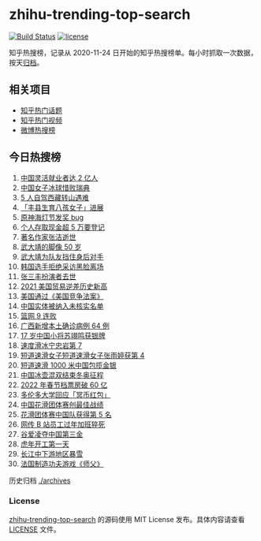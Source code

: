 # zhihu-trending-top-search

[![Build Status](https://github.com/justjavac/zhihu-trending-top-search/workflows/ci/badge.svg?branch=main)](https://github.com/justjavac/zhihu-trending-top-search/actions)
[![license](https://img.shields.io/github/license/justjavac/zhihu-trending-top-search)](https://github.com/justjavac/zhihu-trending-top-search/blob/main/LICENSE)

知乎热搜榜，记录从 2020-11-24 日开始的知乎热搜榜单。每小时抓取一次数据，按天[归档](./archives)。

## 相关项目

- [知乎热门话题](https://github.com/justjavac/zhihu-trending-hot-questions)
- [知乎热门视频](https://github.com/justjavac/zhihu-trending-hot-video)
- [微博热搜榜](https://github.com/justjavac/weibo-trending-hot-search)

## 今日热搜榜

<!-- BEGIN -->
<!-- 最后更新时间 Wed Feb 09 2022 18:11:33 GMT+0800 (China Standard Time) -->

1. [中国灵活就业者达 2 亿人](https://www.zhihu.com/search?q=灵活就业者)
1. [中国女子冰球惜败瑞典](https://www.zhihu.com/search?q=冰球)
1. [5 人自驾西藏转山遇难](https://www.zhihu.com/search?q=西藏转山遇难)
1. [「丰县生育八孩女子」进展](https://www.zhihu.com/search?q=丰县)
1. [原神海灯节发奖 bug](https://www.zhihu.com/search?q=原神)
1. [个人存取现金超 5 万要登记](https://www.zhihu.com/search?q=个人存取)
1. [著名作家张洁逝世](https://www.zhihu.com/search?q=张洁)
1. [武大靖的脚像 50 岁](https://www.zhihu.com/search?q=武大靖)
1. [武大靖为队友挡住身后对手](https://www.zhihu.com/search?q=武大靖)
1. [韩国选手拒绝采访黑脸离场](https://www.zhihu.com/search?q=韩国选手拒绝采访黑脸离场)
1. [张三丰扮演者去世](https://www.zhihu.com/search?q=张三丰)
1. [2021 美国贸易逆差历史新高](https://www.zhihu.com/search?q=美国贸易逆差)
1. [美国通过《美国竞争法案》](https://www.zhihu.com/search?q=美国竞争法案)
1. [中国实体被纳入未核实名单](https://www.zhihu.com/search?q=美商务部)
1. [篮网 9 连败](https://www.zhihu.com/search?q=篮网)
1. [广西新增本土确诊病例 64 例](https://www.zhihu.com/search?q=广西疫情)
1. [17 岁中国小将苏翊鸣获银牌](https://www.zhihu.com/search?q=苏翊鸣)
1. [速度滑冰宁忠岩第 7](https://www.zhihu.com/search?q=速度滑冰)
1. [短道速滑女子短道速滑女子张雨婷获第 4](https://www.zhihu.com/search?q=短道速滑女子500米)
1. [短道速滑 1000 米中国包揽金银](https://www.zhihu.com/search?q=短道速滑男子)
1. [中国冰壶混双结束冬奥征程](https://www.zhihu.com/search?q=冰壶)
1. [2022 年春节档票房破 60 亿](https://www.zhihu.com/search?q=春节档票房)
1. [多伦多大学回应「冥币红包」](https://www.zhihu.com/search?q=多伦多大学回应)
1. [中国花滑团体赛创最佳战绩](https://www.zhihu.com/search?q=花样滑冰)
1. [花滑团体赛中国队获得第 5 名](https://www.zhihu.com/search?q=花滑团体)
1. [网传 B 站员工过年加班猝死](https://www.zhihu.com/search?q=B站员工过年加班猝死)
1. [谷爱凌夺中国第三金](https://www.zhihu.com/search?q=谷爱凌)
1. [虎年开工第一天](https://www.zhihu.com/search?q=虎年开工)
1. [长江中下游地区暴雪](https://www.zhihu.com/search?q=长江中下游地区暴雪)
1. [法国制造功夫游戏《师父》](https://www.zhihu.com/search?q=师父游戏)

<!-- END -->

历史归档 [./archives](./archives)

### License

[zhihu-trending-top-search](https://github.com/justjavac/zhihu-trending-top-search)
的源码使用 MIT License 发布。具体内容请查看 [LICENSE](./LICENSE) 文件。
